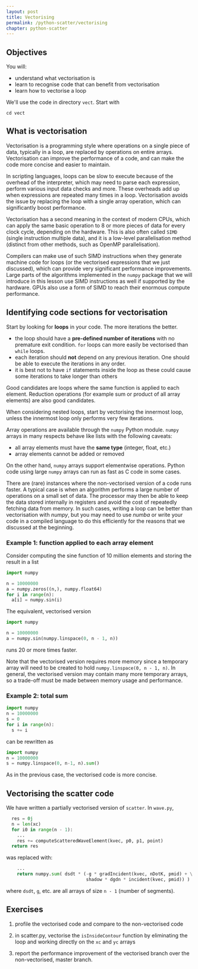 ```yaml
---
layout: post
title: Vectorising
permalink: /python-scatter/vectorising
chapter: python-scatter
---
```



## Objectives

You will:

* understand what vectorisation is
* learn to recognise code that can benefit from vectorisation
* learn how to vectorise a loop

We'll use the code in directory `vect`. Start with
```
cd vect
```

## What is vectorisation

Vectorisation is a programming style where operations on a single piece of data, typically in a loop, are replaced by operations on entire arrays. Vectorisation can improve the performance of a code, and can make the code more concise and easier to maintain.

In scripting languages, loops can be slow to execute because of the overhead of the interpreter, which may need to parse each expression, perform various input data checks and more. These overheads add up when expressions are repeated many times in a loop. Vectorisation avoids the issue by replacing the loop with a single array operation, which can significantly boost performance. 

Vectorisation has a second meaning in the context of modern CPUs, which can apply the same basic operation to 8 or more pieces of data for every clock cycle, depending on the hardware. This is also often called `SIMD` (single instruction multiple data), and it is a low-level parallelisation method (distinct from other methods, such as OpenMP parallelisation).

Compilers can make use of such SIMD instructions when they generate machine code for loops (or the vectorised expressions that we just discussed), which can provide very significant performance improvements. Large parts of the algorithms implemented in the `numpy` package that we will introduce in this lesson use SIMD instructions as well if supported by the hardware. GPUs also use a form of SIMD to reach their enormous compute performance.

## Identifying code sections for vectorisation

Start by looking for **loops** in your code. The more iterations the better. 

 * the loop should have a **pre-defined number of iterations** with no premature exit condition. `for` loops can more easily be vectorised than `while` loops. 
 * each iteration should **not** depend on any previous iteration. One should be able to execute the iterations in any order.
 * it is best not to have `if` statements inside the loop as these could cause some iterations to take longer than others

Good candidates are loops where the same function is applied to each element. Reduction operations (for example sum or product of all array elements) are also good candidates. 

When considering nested loops, start by vectorising the innermost loop, unless the innermost loop only performs very few iterations.

Array operations are available through the `numpy` Python module. `numpy` arrays in many respects behave like lists with the following caveats:

 * all array elements must have the **same type** (integer, float, etc.)
 * array elements cannot be added or removed

On the other hand, `numpy` arrays support elementwise operations. Python code using large `numpy` arrays can run as fast as C code in some cases. 

There are (rare) instances where the non-vectorised version of a code runs faster. A typical case is when an algorithm performs a large number of operations on a small set of data. The processor may then be able to keep the data stored internally in registers and avoid the cost of repeatedly fetching data from memory. In such cases, writing a loop can be better than vectorisation with *numpy*, but you may need to use *numba* or write your code in a compiled language to do this efficiently for the reasons that we discussed at the beginning.

### Example 1: function applied to each array element

Consider computing the sine function of 10 million elements and storing the result in a list
```python
import numpy

n = 10000000
a = numpy.zeros((n,), numpy.float64)
for i in range(n):
  a[i] = numpy.sin(i)
```

The equivalent, vectorised version
```python
import numpy

n = 10000000
a = numpy.sin(numpy.linspace(0, n - 1, n))
```
runs 20 or more times faster.

Note that the vectorised version requires more memory since a temporary array will need to be created to hold `numpy.linspace(0, n - 1, n)`. In general, the vectorised version may contain many more temporary arrays, so a trade-off must be made between memory usage and performance.

### Example 2: total sum

```python
import numpy
n = 10000000
s = 0
for i in range(n):
  s += i
```
can be rewritten as
```python
import numpy
n = 10000000
s = numpy.linspace(0, n-1, n).sum()
```
As in the previous case, the vectorised code is more concise.

## Vectorising the scatter code

We have written a partially vectorised version of `scatter`. In `wave.py`, 
```python
  res = 0j
  n = len(xc)
  for i0 in range(n - 1):
    ...
    res += computeScatteredWaveElement(kvec, p0, p1, point)
  return res
```
was replaced with:
```python
    ...
    return numpy.sum( dsdt * (-g * gradIncident(kvec, nDotK, pmid) + \
                              shadow * dgdn * incident(kvec, pmid)) )  
```
where `dsdt`, `g`, etc. are all arrays of size `n - 1` (number of segments). 


## Exercises

 1. profile the vectorised code and compare to the non-vectorised code

 2. in scatter.py, vectorise the `isInsideContour` function by eliminating the loop and working directly on the `xc` and `yc` arrays
 
 3. report the performance improvement of the vectorised branch over the non-vectorised, master branch. 


